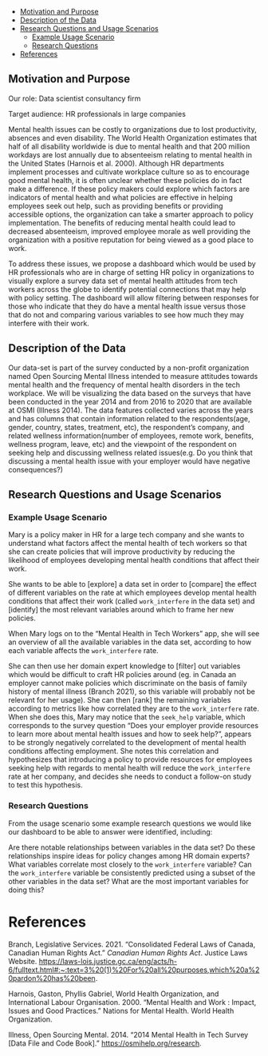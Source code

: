 -   [Motivation and Purpose](#motivation-and-purpose)
-   [Description of the Data](#description-of-the-data)
-   [Research Questions and Usage
    Scenarios](#research-questions-and-usage-scenarios)
    -   [Example Usage Scenario](#example-usage-scenario)
    -   [Research Questions](#research-questions)
-   [References](#references)

Motivation and Purpose
----------------------

Our role: Data scientist consultancy firm

Target audience: HR professionals in large companies

Mental health issues can be costly to organizations due to lost
productivity, absences and even disability. The World Health
Organization estimates that half of all disability worldwide is due to
mental health and that 200 million workdays are lost annually due to
absenteeism relating to mental health in the United States (Harnois et
al. 2000). Although HR departments implement processes and cultivate
workplace culture so as to encourage good mental health, it is often
unclear whether these policies do in fact make a difference. If these
policy makers could explore which factors are indicators of mental
health and what policies are effective in helping employees seek out
help, such as providing benefits or providing accessible options, the
organization can take a smarter approach to policy implementation. The
benefits of reducing mental health could lead to decreased absenteeism,
improved employee morale as well providing the organization with a
positive reputation for being viewed as a good place to work.

To address these issues, we propose a dashboard which would be used by
HR professionals who are in charge of setting HR policy in organizations
to visually explore a survey data set of mental health attitudes from
tech workers across the globe to identify potential connections that may
help with policy setting. The dashboard will allow filtering between
responses for those who indicate that they do have a mental health issue
versus those that do not and comparing various variables to see how much
they may interfere with their work.

Description of the Data
-----------------------

Our data-set is part of the survey conducted by a non-profit
organization named Open Sourcing Mental Illness intended to measure
attitudes towards mental health and the frequency of mental health
disorders in the tech workplace. We will be visualizing the data based
on the surveys that have been conducted in the year 2014 and from 2016
to 2020 that are available at OSMI (Illness 2014). The data features
collected varies across the years and has columns that contain
information related to the respondents(age, gender, country, states,
treatment, etc), the respondent’s company, and related wellness
information(number of employees, remote work, benefits, wellness
program, leave, etc) and the viewpoint of the respondent on seeking help
and discussing wellness related issues(e.g. Do you think that discussing
a mental health issue with your employer would have negative
consequences?)

Research Questions and Usage Scenarios
--------------------------------------

### Example Usage Scenario

Mary is a policy maker in HR for a large tech company and she wants to
understand what factors affect the mental health of tech workers so that
she can create policies that will improve productivity by reducing the
likelihood of employees developing mental health conditions that affect
their work.

She wants to be able to \[explore\] a data set in order to \[compare\]
the effect of different variables on the rate at which employees develop
mental health conditions that affect their work (called `work_interfere`
in the data set) and \[identify\] the most relevant variables around
which to frame her new policies.

When Mary logs on to the “Mental Health in Tech Workers” app, she will
see an overview of all the available variables in the data set,
according to how each variable affects the `work_interfere` rate.

She can then use her domain expert knowledge to \[filter\] out variables
which would be difficult to craft HR policies around (eg. in Canada an
employer cannot make policies which discriminate on the basis of family
history of mental illness (Branch 2021), so this variable will probably
not be relevant for her usage). She can then \[rank\] the remaining
variables according to metrics like how correlated they are to the
`work_interfere` rate. When she does this, Mary may notice that the
`seek_help` variable, which corresponds to the survey question “Does
your employer provide resources to learn more about mental health issues
and how to seek help?”, appears to be strongly negatively correlated to
the development of mental health conditions affecting employment. She
notes this correlation and hypothesizes that introducing a policy to
provide resources for employees seeking help with regards to mental
health will reduce the `work_interfere` rate at her company, and decides
she needs to conduct a follow-on study to test this hypothesis.

### Research Questions

From the usage scenario some example research questions we would like
our dashboard to be able to answer were identified, including:

Are there notable relationships between variables in the data set? Do
these relationships inspire ideas for policy changes among HR domain
experts? What variables correlate most closely to the `work_interfere`
variable? Can the `work_interfere` variable be consistently predicted
using a subset of the other variables in the data set? What are the most
important variables for doing this?

References
==========

Branch, Legislative Services. 2021. “Consolidated Federal Laws of
Canada, Canadian Human Rights Act.” *Canadian Human Rights Act*. Justice
Laws Website.
<https://laws-lois.justice.gc.ca/eng/acts/h-6/fulltext.html#:~:text=3%20(1)%20For%20all%20purposes,which%20a%20pardon%20has%20been>.

Harnois, Gaston, Phyllis Gabriel, World Health Organization, and
International Labour Organisation. 2000. “Mental Health and Work :
Impact, Issues and Good Practices.” Nations for Mental Health. World
Health Organization.

Illness, Open Sourcing Mental. 2014. “2014 Mental Health in Tech Survey
\[Data File and Code Book\].” <https://osmihelp.org/research>.
